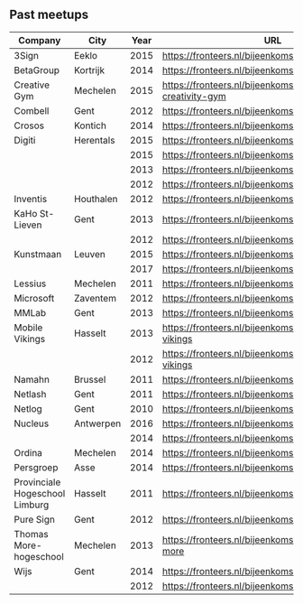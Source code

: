 ## Past meetups

| Company | City | Year | URL |
| --- | --- | --- | --- |
| 3Sign | Eeklo | 2015 | https://fronteers.nl/bijeenkomsten/2015/3sign |
| BetaGroup | Kortrijk | 2014 | https://fronteers.nl/bijeenkomsten/2014/betagroup |
| Creative Gym | Mechelen | 2015 | https://fronteers.nl/bijeenkomsten/2015/the-creativity-gym |
| Combell | Gent | 2012 | https://fronteers.nl/bijeenkomsten/2012/combell |
| Crosos | Kontich | 2014 | https://fronteers.nl/bijeenkomsten/2014/cronos |
| Digiti | Herentals | 2015 | https://fronteers.nl/bijeenkomsten/2015/digiti-2 |
|  |  | 2015 | https://fronteers.nl/bijeenkomsten/2015/digiti |
|  |  | 2013 | https://fronteers.nl/bijeenkomsten/2013/digiti |
|  |  | 2012 | https://fronteers.nl/bijeenkomsten/2012/digiti |
| Inventis | Houthalen | 2012 | https://fronteers.nl/bijeenkomsten/2012/inventis |
| KaHo St-Lieven | Gent | 2013 | https://fronteers.nl/bijeenkomsten/2013/kahosl |
|  |  | 2012 | https://fronteers.nl/bijeenkomsten/2012/kahosl |
| Kunstmaan | Leuven | 2015 | https://fronteers.nl/bijeenkomsten/2015/kunstmaan |
|  |  | 2017 | https://fronteers.nl/bijeenkomsten/2017/kunstmaan |
| Lessius | Mechelen | 2011 | https://fronteers.nl/bijeenkomsten/2011/lessius |
| Microsoft | Zaventem | 2012 | https://fronteers.nl/bijeenkomsten/2012/microsoft |
| MMLab | Gent | 2013 | https://fronteers.nl/bijeenkomsten/2013/mmlab |
| Mobile Vikings | Hasselt | 2013 | https://fronteers.nl/bijeenkomsten/2013/mobile-vikings |
|  |  | 2012 | https://fronteers.nl/bijeenkomsten/2012/mobile-vikings |
| Namahn | Brussel | 2011 | https://fronteers.nl/bijeenkomsten/2011/namahn |
| Netlash | Gent | 2011 | https://fronteers.nl/bijeenkomsten/2011/netlash |
| Netlog | Gent | 2010 | https://fronteers.nl/bijeenkomsten/2010/netlog |
| Nucleus | Antwerpen | 2016 | https://fronteers.nl/bijeenkomsten/2016/nucleus |
|  |  | 2014 | https://fronteers.nl/bijeenkomsten/2014/nucleus |
| Ordina | Mechelen | 2014 | https://fronteers.nl/bijeenkomsten/2014/ordina |
| Persgroep | Asse | 2014 | https://fronteers.nl/bijeenkomsten/2014/persgroep |
| Provinciale Hogeschool Limburg | Hasselt | 2011 | https://fronteers.nl/bijeenkomsten/2011/phl |
| Pure Sign | Gent | 2012 | https://fronteers.nl/bijeenkomsten/2012/pure-sign |
| Thomas More-hogeschool | Mechelen | 2013 | https://fronteers.nl/bijeenkomsten/2013/thomas-more |
| Wijs | Gent | 2014 | https://fronteers.nl/bijeenkomsten/2014/wijs |
|  |  | 2012 | https://fronteers.nl/bijeenkomsten/2012/wijs |
